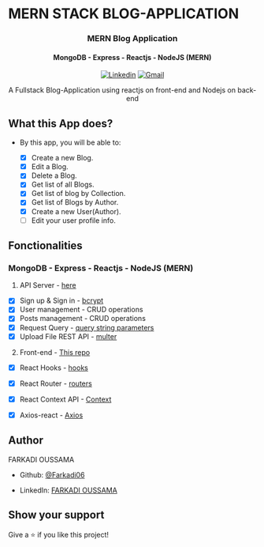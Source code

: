 # MERN STACK BLOG-APPLICATION 


<h3 align="center"> MERN Blog Application </h3>
<h4 align="center">MongoDB - Express - Reactjs - NodeJS (MERN)</h4>

<div align="center">

[![Linkedin](https://img.shields.io/badge/-LinkedIn-blue?style=flat&logo=Linkedin&logoColor=white)](https://www.linkedin.com/in/oussama-farkadi/)
[![Gmail](https://img.shields.io/badge/-Gmail-c14438?style=flat&logo=Gmail&logoColor=white)](mailto:oussamafarkadi@gmail.com)
</div>
<p align="center">A Fullstack Blog-Application using reactjs on front-end and Nodejs on back-end</p>


## What this App does?

- By this app, you will be able to:

  - [x] Create a new Blog.
  - [x] Edit a Blog.
  - [x] Delete a Blog.
  - [x] Get list of all Blogs.
  - [x] Get list of blog by Collection.
  - [x] Get list of Blogs by Author.
  - [x] Create a new User(Author).
  - [ ] Edit your user profile info.

## Fonctionalities

### MongoDB - Express - Reactjs - NodeJS (MERN)

1. API Server - [here](https://github.com/Farkadi06/Blog-API)
  **<!-- NOTE: The application demonstrate CRUD fonctionnalistes. -->**
- [x] Sign up & Sign in - [bcrypt](https://www.npmjs.com/package/bcrypt)
- [x] User management - CRUD operations
- [x] Posts management - CRUD operations
- [x] Request Query - [query string parameters](https://nodejs.org/en/knowledge/HTTP/clients/how-to-access-query-string-parameters/)
- [x] Upload File REST API - [multer](https://www.npmjs.com/package/multer)

2. Front-end - [This repo](https://github.com/Farkadi06/Blog-Application)
  **<!-- NOTE: In front-end i used Reactjs. -->**
- [x] React Hooks - [hooks](https://reactjs.org/docs/hooks-intro.html)
- [x] React Router - [routers](https://reactrouter.com/web/guides/quick-start) 
- [x] React Context API - [Context](https://reactjs.org/docs/context.html)
- [x] Axios-react - [Axios](https://www.npmjs.com/package/react-axios)


## Author

FARKADI OUSSAMA

- Github: [@Farkadi06](https://github.com/Farkadi06)

- LinkedIn: [FARKADI OUSSAMA](https://www.linkedin.com/in/oussama-farkadi/)

## Show your support

Give a ⭐️ if you like this project!

